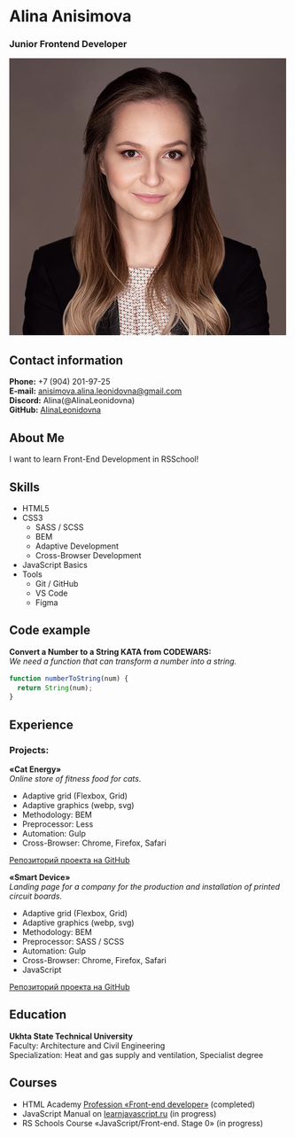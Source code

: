 # Alina Anisimova
### Junior Frontend Developer

![Alina Anisimova](assets/my-photo.jpg)

## Contact information

**Phone:** +7 (904) 201-97-25  
**E-mail:** anisimova.alina.leonidovna@gmail.com  
**Discord:** Alina(@AlinaLeonidovna)  
**GitHub:** [AlinaLeonidovna](https://github.com/AlinaLeonidovna/)

## About Me

I want to learn Front-End Development in RSSchool!

## Skills

- HTML5
- CSS3
  - SASS / SCSS
  - BEM
  - Adaptive Development
  - Cross-Browser Development
- JavaScript Basics
- Tools
  - Git / GitHub
  - VS Code
  - Figma

## Code example

**Convert a Number to a String KATA from CODEWARS:**  
_We need a function that can transform a number into a string._

```javascript
function numberToString(num) {
  return String(num);
}
```

## Experience

### Projects:

**«Cat Energy»**  
_Online store of fitness food for cats._

- Adaptive grid (Flexbox, Grid)
- Adaptive graphics (webp, svg)
- Methodology: BEM
- Preprocessor: Less
- Automation: Gulp
- Cross-Browser: Chrome, Firefox, Safari

[Репозиторий проекта на GitHub](https://github.com/AlinaLeonidovna/1447027-cat-energy-20/)

**«Smart Device»**  
_Landing page for a company for the production and installation of printed circuit boards._

- Adaptive grid (Flexbox, Grid)
- Adaptive graphics (webp, svg)
- Methodology: BEM
- Preprocessor: SASS / SCSS
- Automation: Gulp
- Cross-Browser: Chrome, Firefox, Safari
- JavaScript

[Репозиторий проекта на GitHub](https://github.com/AlinaLeonidovna/smart-device/)

## Education

**Ukhta State Technical University**  
Faculty: Architecture and Civil Engineering  
Specialization: Heat and gas supply and ventilation, Specialist degree

## Courses

- HTML Academy [Profession «Front-end developer»](https://htmlacademy.ru/profile/id1447027/) (completed)
- JavaScript Manual on [learnjavascript.ru](https://learn.javascript.ru/) (in progress)
- RS Schools Course «JavaScript/Front-end. Stage 0» (in progress)
